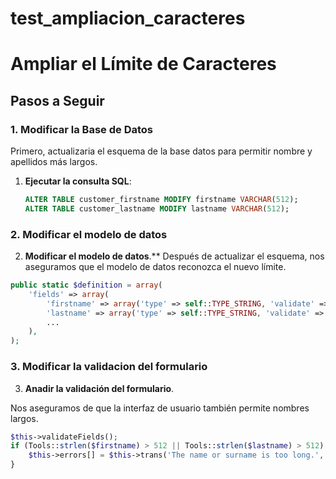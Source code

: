 # test_ampliacion_caracteres

# Ampliar el Límite de Caracteres

## Pasos a Seguir

### 1. Modificar la Base de Datos

Primero, actualizaria el esquema de la base datos para permitir nombre y apellidos más largos.

1. **Ejecutar la consulta SQL**:
   ```sql
   ALTER TABLE customer_firstname MODIFY firstname VARCHAR(512);
   ALTER TABLE customer_lastname MODIFY lastname VARCHAR(512);
   ```

### 2. Modificar el modelo de datos

2. **Modificar el modelo de datos**.**
Después de actualizar el esquema, nos aseguramos que el modelo de datos reconozca el nuevo límite.

```php
public static $definition = array(
    'fields' => array(
        'firstname' => array('type' => self::TYPE_STRING, 'validate' => 'isName', 'size' => 512),
        'lastname' => array('type' => self::TYPE_STRING, 'validate' => 'isName', 'size' => 512),
        ...
    ),
);
```

### 3. Modificar la validacion del formulario

3. **Anadir la validación del formulario**.

Nos aseguramos de que la interfaz de usuario también permite nombres largos.

```php
$this->validateFields();
if (Tools::strlen($firstname) > 512 || Tools::strlen($lastname) > 512) {
    $this->errors[] = $this->trans('The name or surname is too long.', array(), 'Admin.Notifications.Error');
}
```